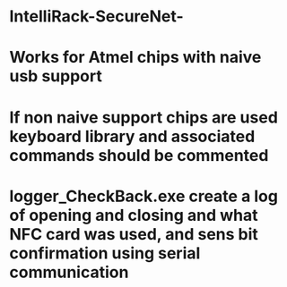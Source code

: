 # IntelliRack-SecureNet-
# Works for Atmel chips with naive usb support 
# If non naive support chips are used keyboard library and associated commands should be commented
# logger_CheckBack.exe create a log of opening and closing and what NFC card was used, and sens bit confirmation using serial communication 
